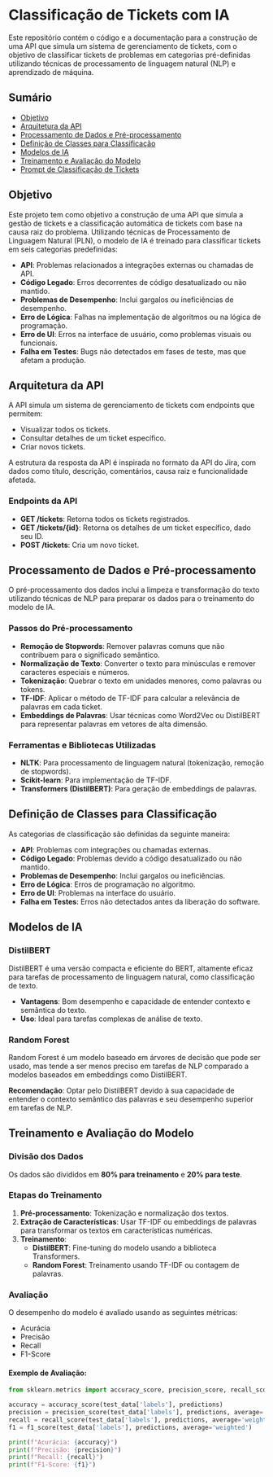 # Classificação de Tickets com IA

Este repositório contém o código e a documentação para a construção de uma API que simula um sistema de gerenciamento de tickets, com o objetivo de classificar tickets de problemas em categorias pré-definidas utilizando técnicas de processamento de linguagem natural (NLP) e aprendizado de máquina.

## Sumário

- [Objetivo](#objetivo)
- [Arquitetura da API](#arquitetura-da-api)
- [Processamento de Dados e Pré-processamento](#processamento-de-dados-e-pré-processamento)
- [Definição de Classes para Classificação](#definição-de-classes-para-classificação)
- [Modelos de IA](#modelos-de-ia)
- [Treinamento e Avaliação do Modelo](#treinamento-e-avaliação-do-modelo)
- [Prompt de Classificação de Tickets](#prompt-de-classificação-de-tickets)

## Objetivo

Este projeto tem como objetivo a construção de uma API que simula a gestão de tickets e a classificação automática de tickets com base na causa raiz do problema. Utilizando técnicas de Processamento de Linguagem Natural (PLN), o modelo de IA é treinado para classificar tickets em seis categorias predefinidas:

- **API**: Problemas relacionados a integrações externas ou chamadas de API.
- **Código Legado**: Erros decorrentes de código desatualizado ou não mantido.
- **Problemas de Desempenho**: Inclui gargalos ou ineficiências de desempenho.
- **Erro de Lógica**: Falhas na implementação de algoritmos ou na lógica de programação.
- **Erro de UI**: Erros na interface de usuário, como problemas visuais ou funcionais.
- **Falha em Testes**: Bugs não detectados em fases de teste, mas que afetam a produção.

## Arquitetura da API

A API simula um sistema de gerenciamento de tickets com endpoints que permitem:

- Visualizar todos os tickets.
- Consultar detalhes de um ticket específico.
- Criar novos tickets.

A estrutura da resposta da API é inspirada no formato da API do Jira, com dados como título, descrição, comentários, causa raiz e funcionalidade afetada.

### Endpoints da API

- **GET /tickets**: Retorna todos os tickets registrados.
- **GET /tickets/{id}**: Retorna os detalhes de um ticket específico, dado seu ID.
- **POST /tickets**: Cria um novo ticket.

## Processamento de Dados e Pré-processamento

O pré-processamento dos dados inclui a limpeza e transformação do texto utilizando técnicas de NLP para preparar os dados para o treinamento do modelo de IA.

### Passos do Pré-processamento

- **Remoção de Stopwords**: Remover palavras comuns que não contribuem para o significado semântico.
- **Normalização de Texto**: Converter o texto para minúsculas e remover caracteres especiais e números.
- **Tokenização**: Quebrar o texto em unidades menores, como palavras ou tokens.
- **TF-IDF**: Aplicar o método de TF-IDF para calcular a relevância de palavras em cada ticket.
- **Embeddings de Palavras**: Usar técnicas como Word2Vec ou DistilBERT para representar palavras em vetores de alta dimensão.

### Ferramentas e Bibliotecas Utilizadas

- **NLTK**: Para processamento de linguagem natural (tokenização, remoção de stopwords).
- **Scikit-learn**: Para implementação de TF-IDF.
- **Transformers (DistilBERT)**: Para geração de embeddings de palavras.

## Definição de Classes para Classificação

As categorias de classificação são definidas da seguinte maneira:

- **API**: Problemas com integrações ou chamadas externas.
- **Código Legado**: Problemas devido a código desatualizado ou não mantido.
- **Problemas de Desempenho**: Inclui gargalos ou ineficiências.
- **Erro de Lógica**: Erros de programação no algoritmo.
- **Erro de UI**: Problemas na interface do usuário.
- **Falha em Testes**: Erros não detectados antes da liberação do software.

## Modelos de IA

### DistilBERT

DistilBERT é uma versão compacta e eficiente do BERT, altamente eficaz para tarefas de processamento de linguagem natural, como classificação de texto.

- **Vantagens**: Bom desempenho e capacidade de entender contexto e semântica do texto.
- **Uso**: Ideal para tarefas complexas de análise de texto.

### Random Forest

Random Forest é um modelo baseado em árvores de decisão que pode ser usado, mas tende a ser menos preciso em tarefas de NLP comparado a modelos baseados em embeddings como DistilBERT.

**Recomendação**: Optar pelo DistilBERT devido à sua capacidade de entender o contexto semântico das palavras e seu desempenho superior em tarefas de NLP.

## Treinamento e Avaliação do Modelo

### Divisão dos Dados

Os dados são divididos em **80% para treinamento** e **20% para teste**.

### Etapas do Treinamento

1. **Pré-processamento**: Tokenização e normalização dos textos.
2. **Extração de Características**: Usar TF-IDF ou embeddings de palavras para transformar os textos em características numéricas.
3. **Treinamento**:
   - **DistilBERT**: Fine-tuning do modelo usando a biblioteca Transformers.
   - **Random Forest**: Treinamento usando TF-IDF ou contagem de palavras.

### Avaliação

O desempenho do modelo é avaliado usando as seguintes métricas:

- Acurácia
- Precisão
- Recall
- F1-Score

#### Exemplo de Avaliação:

```python
from sklearn.metrics import accuracy_score, precision_score, recall_score, f1_score

accuracy = accuracy_score(test_data['labels'], predictions)
precision = precision_score(test_data['labels'], predictions, average='weighted')
recall = recall_score(test_data['labels'], predictions, average='weighted')
f1 = f1_score(test_data['labels'], predictions, average='weighted')

print(f"Acurácia: {accuracy}")
print(f"Precisão: {precision}")
print(f"Recall: {recall}")
print(f"F1-Score: {f1}")
